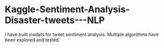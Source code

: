 # Kaggle-Sentiment-Analysis-Disaster-tweets---NLP

I have built models for tweet sentiment analysis. Multiple algorithms have been explored and tested. 

